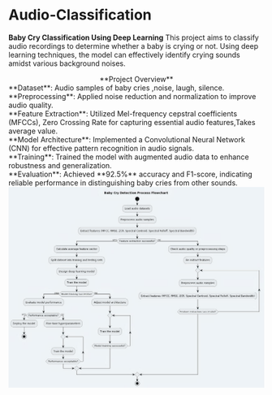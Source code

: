 # Audio-Classification
**Baby Cry Classification Using Deep Learning**
This project aims to classify audio recordings to determine whether a baby is crying or not. Using deep learning techniques, the model can effectively identify crying sounds amidst various background noises.

<div align="center">**Project Overview**<br/>
</div>
**Dataset**: Audio samples of baby cries ,noise, laugh, silence.<br/>
**Preprocessing**: Applied noise reduction and normalization to improve audio quality.<br/>
**Feature Extraction**: Utilized Mel-frequency cepstral coefficients (MFCCs), Zero Crossing Rate for capturing essential audio features,Takes average value.<br/>
**Model Architecture**: Implemented a Convolutional Neural Network (CNN) for effective pattern recognition in audio signals.<br/>
**Training**: Trained the model with augmented audio data to enhance robustness and generalization.<br/>
**Evaluation**: Achieved **92.5%** accuracy and F1-score, indicating reliable performance in distinguishing baby cries from other sounds.<br/>

<div align="center">
  <img alt="Work Flow" src="workflow.jpg" />
</div>
